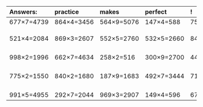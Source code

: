 | Answers: | practice | makes | perfect | ! |
| :--- | :--- | :--- | :--- | :--- |
| 677×7=4739 | 864×4=3456 | 564×9=5076 | 147×4=588 | 757×8=6056 | 
|   |   |   |   |   | 
|   |   |   |   |   | 
|   |   |   |   |   | 
| 521×4=2084 | 869×3=2607 | 552×5=2760 | 532×5=2660 | 840×8=6720 | 
|   |   |   |   |   | 
|   |   |   |   |   | 
|   |   |   |   |   | 
|   |   |   |   |   | 
| 998×2=1996 | 662×7=4634 | 258×2=516 | 300×9=2700 | 444×9=3996 | 
|   |   |   |   |   | 
|   |   |   |   |   | 
|   |   |   |   |   | 
|   |   |   |   |   | 
| 775×2=1550 | 840×2=1680 | 187×9=1683 | 492×7=3444 | 719×7=5033 | 
|   |   |   |   |   | 
|   |   |   |   |   | 
|   |   |   |   |   | 
|   |   |   |   |   | 
| 991×5=4955 | 292×7=2044 | 969×3=2907 | 149×4=596 | 677×8=5416 | 
